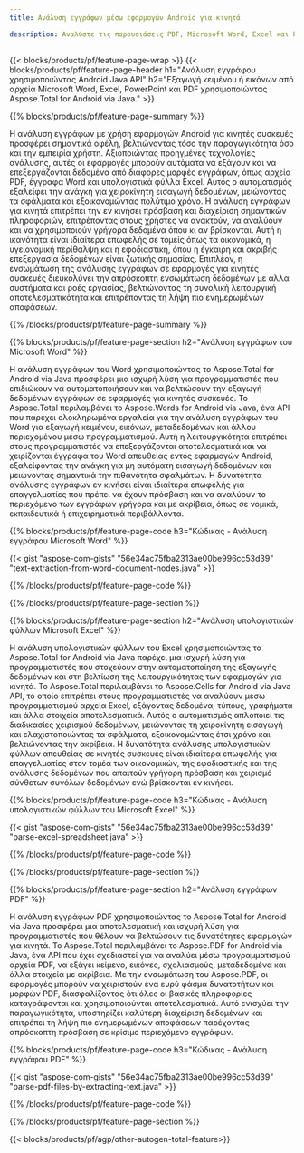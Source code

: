 ```yaml
---
title: Ανάλυση εγγράφων μέσω εφαρμογών Android για κινητά

description: Αναλύστε τις παρουσιάσεις PDF, Microsoft Word, Excel και PowerPoint μέσω εφαρμογής Android για κινητά. Εξαγωγή κειμένου ή εικόνων με ευκολία.
---
```


{{< blocks/products/pf/feature-page-wrap >}}
{{< blocks/products/pf/feature-page-header h1="Ανάλυση εγγράφου χρησιμοποιώντας Android Java API" h2="Εξαγωγή κειμένου ή εικόνων από αρχεία Microsoft Word, Excel, PowerPoint και PDF χρησιμοποιώντας Aspose.Total for Android via Java." >}}

{{% blocks/products/pf/feature-page-summary %}}

Η ανάλυση εγγράφων με χρήση εφαρμογών Android για κινητές συσκευές προσφέρει σημαντικά οφέλη, βελτιώνοντας τόσο την παραγωγικότητα όσο και την εμπειρία χρήστη. Αξιοποιώντας προηγμένες τεχνολογίες ανάλυσης, αυτές οι εφαρμογές μπορούν αυτόματα να εξάγουν και να επεξεργάζονται δεδομένα από διάφορες μορφές εγγράφων, όπως αρχεία PDF, έγγραφα Word και υπολογιστικά φύλλα Excel. Αυτός ο αυτοματισμός εξαλείφει την ανάγκη για χειροκίνητη εισαγωγή δεδομένων, μειώνοντας τα σφάλματα και εξοικονομώντας πολύτιμο χρόνο. Η ανάλυση εγγράφων για κινητά επιτρέπει την εν κινήσει πρόσβαση και διαχείριση σημαντικών πληροφοριών, επιτρέποντας στους χρήστες να ανακτούν, να αναλύουν και να χρησιμοποιούν γρήγορα δεδομένα όπου κι αν βρίσκονται. Αυτή η ικανότητα είναι ιδιαίτερα επωφελής σε τομείς όπως τα οικονομικά, η υγειονομική περίθαλψη και η εφοδιαστική, όπου η έγκαιρη και ακριβής επεξεργασία δεδομένων είναι ζωτικής σημασίας. Επιπλέον, η ενσωμάτωση της ανάλυσης εγγράφων σε εφαρμογές για κινητές συσκευές διευκολύνει την απρόσκοπτη ενσωμάτωση δεδομένων με άλλα συστήματα και ροές εργασίας, βελτιώνοντας τη συνολική λειτουργική αποτελεσματικότητα και επιτρέποντας τη λήψη πιο ενημερωμένων αποφάσεων.

{{% /blocks/products/pf/feature-page-summary  %}}

{{% blocks/products/pf/feature-page-section  h2="Ανάλυση εγγράφων του Microsoft Word" %}}

Η ανάλυση εγγράφων του Word χρησιμοποιώντας το Aspose.Total for Android via Java προσφέρει μια ισχυρή λύση για προγραμματιστές που επιδιώκουν να αυτοματοποιήσουν και να βελτιώσουν την εξαγωγή δεδομένων εγγράφων σε εφαρμογές για κινητές συσκευές. Το Aspose.Total περιλαμβάνει το Aspose.Words for Android via Java, ένα API που παρέχει ολοκληρωμένα εργαλεία για την ανάλυση εγγράφων του Word για εξαγωγή κειμένου, εικόνων, μεταδεδομένων και άλλου περιεχομένου μέσω προγραμματισμού. Αυτή η λειτουργικότητα επιτρέπει στους προγραμματιστές να επεξεργάζονται αποτελεσματικά και να χειρίζονται έγγραφα του Word απευθείας εντός εφαρμογών Android, εξαλείφοντας την ανάγκη για μη αυτόματη εισαγωγή δεδομένων και μειώνοντας σημαντικά την πιθανότητα σφαλμάτων. Η δυνατότητα ανάλυσης εγγράφων εν κινήσει είναι ιδιαίτερα επωφελής για επαγγελματίες που πρέπει να έχουν πρόσβαση και να αναλύουν το περιεχόμενο των εγγράφων γρήγορα και με ακρίβεια, όπως σε νομικά, εκπαιδευτικά ή επιχειρηματικά περιβάλλοντα. 

{{% blocks/products/pf/feature-page-code h3="Κώδικας - Ανάλυση εγγράφου Microsoft Word" %}}

{{< gist "aspose-com-gists" "56e34ac75fba2313ae00be996cc53d39" "text-extraction-from-word-document-nodes.java" >}}

{{% /blocks/products/pf/feature-page-code  %}}

{{% /blocks/products/pf/feature-page-section %}}

{{% blocks/products/pf/feature-page-section  h2="Ανάλυση υπολογιστικών φύλλων Microsoft Excel" %}}

Η ανάλυση υπολογιστικών φύλλων του Excel χρησιμοποιώντας το Aspose.Total for Android via Java παρέχει μια ισχυρή λύση για προγραμματιστές που στοχεύουν στην αυτοματοποίηση της εξαγωγής δεδομένων και στη βελτίωση της λειτουργικότητας των εφαρμογών για κινητά. Το Aspose.Total περιλαμβάνει το Aspose.Cells for Android via Java API, το οποίο επιτρέπει στους προγραμματιστές να αναλύουν μέσω προγραμματισμού αρχεία Excel, εξάγοντας δεδομένα, τύπους, γραφήματα και άλλα στοιχεία αποτελεσματικά. Αυτός ο αυτοματισμός απλοποιεί τις διαδικασίες χειρισμού δεδομένων, μειώνοντας τη χειροκίνητη εισαγωγή και ελαχιστοποιώντας τα σφάλματα, εξοικονομώντας έτσι χρόνο και βελτιώνοντας την ακρίβεια. Η δυνατότητα ανάλυσης υπολογιστικών φύλλων απευθείας σε κινητές συσκευές είναι ιδιαίτερα επωφελής για επαγγελματίες στον τομέα των οικονομικών, της εφοδιαστικής και της ανάλυσης δεδομένων που απαιτούν γρήγορη πρόσβαση και χειρισμό σύνθετων συνόλων δεδομένων ενώ βρίσκονται εν κινήσει. 

{{% blocks/products/pf/feature-page-code h3="Κώδικας - Ανάλυση υπολογιστικών φύλλων του Microsoft Excel" %}}

{{< gist "aspose-com-gists" "56e34ac75fba2313ae00be996cc53d39" "parse-excel-spreadsheet.java" >}}

{{% /blocks/products/pf/feature-page-code  %}}

{{% /blocks/products/pf/feature-page-section %}}

{{% blocks/products/pf/feature-page-section  h2="Ανάλυση εγγράφων PDF" %}}

Η ανάλυση εγγράφων PDF χρησιμοποιώντας το Aspose.Total for Android via Java προσφέρει μια αποτελεσματική και ισχυρή λύση για προγραμματιστές που θέλουν να βελτιώσουν τις δυνατότητες εφαρμογών για κινητά. Το Aspose.Total περιλαμβάνει το Aspose.PDF for Android via Java, ένα API που έχει σχεδιαστεί για να αναλύει μέσω προγραμματισμού αρχεία PDF, να εξάγει κείμενο, εικόνες, σχολιασμούς, μεταδεδομένα και άλλα στοιχεία με ακρίβεια. Με την ενσωμάτωση του Aspose.PDF, οι εφαρμογές μπορούν να χειριστούν ένα ευρύ φάσμα δυνατοτήτων και μορφών PDF, διασφαλίζοντας ότι όλες οι βασικές πληροφορίες καταγράφονται και χρησιμοποιούνται αποτελεσματικά. Αυτό ενισχύει την παραγωγικότητα, υποστηρίζει καλύτερη διαχείριση δεδομένων και επιτρέπει τη λήψη πιο ενημερωμένων αποφάσεων παρέχοντας απρόσκοπτη πρόσβαση σε κρίσιμο περιεχόμενο εγγράφων.

{{% blocks/products/pf/feature-page-code h3="Κώδικας - Ανάλυση εγγράφου PDF" %}}

{{< gist "aspose-com-gists" "56e34ac75fba2313ae00be996cc53d39" "parse-pdf-files-by-extracting-text.java" >}}

{{% /blocks/products/pf/feature-page-code  %}}

{{% /blocks/products/pf/feature-page-section %}}

{{< blocks/products/pf/agp/other-autogen-total-feature>}}